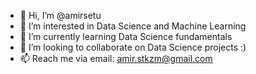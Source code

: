 - 👋 Hi, I’m @amirsetu
- 👀 I’m interested in Data Science and Machine Learning
- 🌱 I’m currently learning Data Science fundamentals
- 💞️ I’m looking to collaborate on Data Science projects :)
- 📫 Reach me via email: amir.stkzm@gmail.com

<!---
amirsetu/amirsetu is a ✨ special ✨ repository because its `README.md` (this file) appears on your GitHub profile.
You can click the Preview link to take a look at your changes.
--->
